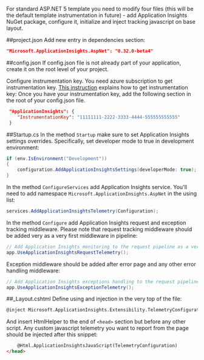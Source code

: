 For standard ASP.NET 5 template you need to modify four files (this will be the default template instrumentation in future) - add Application Insights NuGet package, configure it, initialize and inject tracking javascript on base layout.

##project.json
Add new entry in dependencies section:
``` json
"Microsoft.ApplicationInsights.AspNet": "0.32.0-beta4"
```

##config.json
If config.json file is not already part of your application, create it on the root level of your project.

Configure instrumentation key. You need azure subscription to get instrumentation key. [This instruction](http://azure.microsoft.com/en-us/documentation/articles/app-insights-java-get-started/) explains how to get instrumentation key:
Once you have your instrumentation key, add the following section in the root of your config.json file.
``` json
 "ApplicationInsights": {
 	"InstrumentationKey": "11111111-2222-3333-4444-555555555555"
 }
```

##Startup.cs
In the method ```Startup``` make sure to set Application Insights settings overrides. Specifically, set developer mode to true in development environment:

``` C#
if (env.IsEnvironment("Development"))
{
    configuration.AddApplicationInsightsSettings(developerMode: true);
}
```

In the method ```ConfigureServices``` add Application Insights service. You'll need to add namespace ```Microsoft.ApplicationInsights.AspNet``` in the using list:
``` c#
services.AddApplicationInsightsTelemetry(Configuration);
```

In the method ```Configure``` add Application Insights request and exception tracking middleware. Please note that request tracking middleware should be added very as a very first middleware in pipeline:

``` c#
// Add Application Insights monitoring to the request pipeline as a very first middleware.
app.UseApplicationInsightsRequestTelemetry();
```
Exception middleware should be added after error page and any other error handling middleware:

``` c#
// Add Application Insights exceptions handling to the request pipeline.
app.UseApplicationInsightsExceptionTelemetry();
```

##_Layout.cshtml
Define using and injection in the very top of the file:

``` html
@inject Microsoft.ApplicationInsights.Extensibility.TelemetryConfiguration TelemetryConfiguration 
```

And insert HtmlHelper to the end of ```<head>``` section but before any other script. Any custom javascript telemetry you want to report from the page should be injected after this snippet:

``` html
	@Html.ApplicationInsightsJavaScript(TelemetryConfiguration) 
</head>
```
